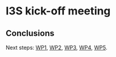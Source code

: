 # I3S kick-off meeting

## Conclusions

Next steps: [WP1](next-steps-wp1.md), [WP2](next-steps-wp2.md), [WP3](next-steps-wp3.md), [WP4](next-steps-wp4.md), [WP5](next-steps-wp5.md).
